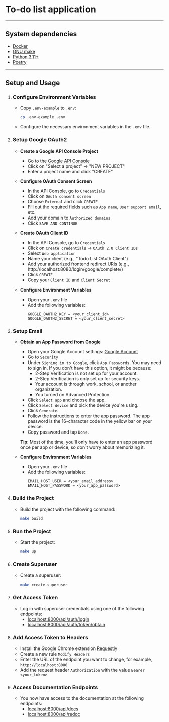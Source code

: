 # To-do list application

---
## System dependencies
- [Docker](https://www.docker.com/products/docker-desktop/)
- [GNU make](https://www.gnu.org/software/make/)
- [Python 3.11+](https://www.python.org/downloads/)
- [Poetry](https://python-poetry.org/docs/)

---
## Setup and Usage

1. ### Configure Environment Variables
   - Copy `.env-example` to `.env`:
     ```bash
     cp .env-example .env
     ```
   - Configure the necessary environment variables in the `.env` file.

2. ### Setup Google OAuth2

   - **Create a Google API Console Project**
      - Go to the [Google API Console](https://console.developers.google.com/)
      - Click on "Select a project" -> "NEW PROJECT"
      - Enter a project name and click "CREATE"

   - **Configure OAuth Consent Screen**
      - In the API Console, go to `Credentials`
      - Click on `OAuth consent screen`
      - Choose `External` and click `CREATE`
      - Fill out the required fields such as `App name`, `User support email`, etc.
      - Add your domain to `Authorized domains`
      - Click `SAVE AND CONTINUE`

   - **Create OAuth Client ID**
      - In the API Console, go to `Credentials`
      - Click on `Create credentials` -> `OAuth 2.0 Client IDs`
      - Select `Web application`
      - Name your client (e.g., "Todo List OAuth Client")
      - Add your authorized frontend redirect URIs (e.g., http://localhost:8080/login/google/complete/)
      - Click `CREATE`
      - Copy your `Client ID` and `Client Secret`

   - **Configure Environment Variables**
      - Open your `.env` file
      - Add the following variables:
        ```
        GOOGLE_OAUTH2_KEY = <your_client_id>
        GOOGLE_OAUTH2_SECRET = <your_client_secret>
        ```

3. ### Setup Email

   - **Obtain an App Password from Google**
      - Open your Google Account settings: [Google Account](https://myaccount.google.com/?hl=en)
      - Go to `Security`
      - Under `Signing in to Google`, click `App Passwords`.
        You may need to sign in.
        If you don't have this option, it might be because:
        - 2-Step Verification is not set up for your account.
        - 2-Step Verification is only set up for security keys.
        - Your account is through work, school, or another organization.
        - You turned on Advanced Protection.
      - Click `Select app` and choose the app.
      - Click `Select device` and pick the device you're using.
      - Click `Generate`.
      - Follow the instructions to enter the app password.
        The app password is the 16-character code in the yellow bar on your device.
      - Copy password and tap `Done`.

      **Tip**: Most of the time, you'll only have to enter an app password once per app or device, so don't worry about memorizing it.

   - **Configure Environment Variables**
      - Open your `.env` file
      - Add the following variables:
        ```
        EMAIL_HOST_USER = <your_email_address>
        EMAIL_HOST_PASSWORD = <your_app_password>
        ```

4. ### Build the Project
   - Build the project with the following command:
     ```bash
     make build
     ```

5. ### Run the Project
   - Start the project:
     ```bash
     make up
     ```

6. ### Create Superuser
   - Create a superuser:
     ```bash
     make create-superuser
     ```

7. ### Get Access Token
   - Log in with superuser credentials using one of the following endpoints:
     - [localhost:8000/api/auth/login](http://localhost:8000/api/auth/login)
     - [localhost:8000/api/auth/token/obtain](http://localhost:8000/api/auth/token/obtain)

8. ### Add Access Token to Headers
   - Install the Google Chrome extension [Requestly](https://chromewebstore.google.com/detail/requestly-intercept-modif/mdnleldcmiljblolnjhpnblkcekpdkpa)
   - Create a new rule `Modify Headers`
   - Enter the URL of the endpoint you want to change, for example, `http://localhost:8000`
   - Add the request header `Authorization` with the value `Bearer <your_token>`

9. ### Access Documentation Endpoints
   - You now have access to the documentation at the following endpoints:
     - [localhost:8000/api/docs](http://localhost:8000/api/docs)
     - [localhost:8000/api/redoc](http://localhost:8000/api/redoc)
